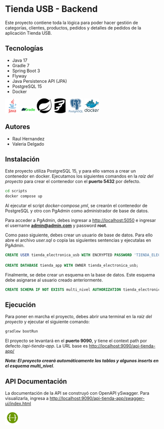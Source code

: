 
# Tienda USB - Backend

Este proyecto contiene toda la lógica para poder hacer gestión de categorías, clientes, productos, pedidos y detalles de pedidos de la aplicación Tienda USB.

## Tecnologías

- Java 17
- Gradle 7
- Spring Boot 3
- Flyway
- Java Persistence API (JPA)
- PostgreSQL 15
- Docker

![icono java](/icons/java_original_wordmark_logo_icon_146459.png)
![icono gradle](/icons/gradle_logo_icon_171050.png)
![icono spring boot](/icons/spring_logo_icon_144856.png)
![icono flyway](/icons/flyway_logo_icon_248526.png)
![icono postgres](/icons/postgresql_plain_wordmark_logo_icon_146390.png)
![icono docker](/icons/docker_original_wordmark_logo_icon_146557.png)

## Autores

- Raul Hernandez
- Valeria Delgado

## Instalación

Este proyecto utiliza PostgreSQL 15, y para ello vamos a crear un contenedor en docker. Ejecutamos los siguientes comandos en la _raíz del proyecto_ para crear el contenedor con el **puerto 5432** por defecto.

```bash
cd scripts
docker compose up
```
Al ejecutar el script _docker-compose.yml_, se crearón el contenedor de PostgreSQL y otro con PgAdmin como administrador de base de datos.

Para acceder a PgAdmin, debes ingresar a <http://localhost:5050> e ingresar el username **admin@admin.com** y password **root**.

Como paso siguiente, debes crear un usuario de base de datos. Para ello abre el archivo _user.sql_ o copia las siguientes sentencias y ejecutalas en PgAdmin.

```sql
CREATE USER tienda_electronica_usb WITH ENCRYPTED PASSWORD 'TIENDA_ELECTRONICA_USB';

CREATE DATABASE tienda_app WITH OWNER tienda_electronica_usb;
```

Finalmente, se debe crear un esquema en la base de datos. Este esquema debe asignarse al usuario creado anteriormente. 
```sql
CREATE SCHEMA IF NOT EXISTS multi_nivel AUTHORIZATION tienda_electronica_usb;
```

## Ejecución

Para poner en marcha el proyecto, debes abrir una terminal en la _raíz del proyecto_ y ejecutar el siguiente comando:

```bash
gradlew bootRun
```

El proyecto se levantará en el **puerto 9090**, y tiene el context path por defecto _/api-tienda-app_. La URL base es <http://localhost:9090/api-tienda-app/>

***Nota: El proyecto creará automáticamente las tablas y algunos inserts en el esquema multi_nivel***.

## API Documentación

La documentación de la API se construyó con OpenAPI ySwagger. Para visualizarla, ingresa a <http://localhost:9090/api-tienda-app/swagger-ui/index.html>

![icono swagger](/icons/file_type_swagger_icon_130134.png)
